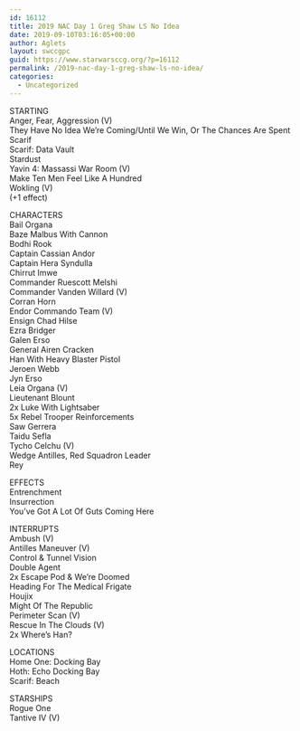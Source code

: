 ```yaml
---
id: 16112
title: 2019 NAC Day 1 Greg Shaw LS No Idea
date: 2019-09-10T03:16:05+00:00
author: Aglets
layout: swccgpc
guid: https://www.starwarsccg.org/?p=16112
permalink: /2019-nac-day-1-greg-shaw-ls-no-idea/
categories:
  - Uncategorized
---
```

STARTING  
Anger, Fear, Aggression (V)  
They Have No Idea We&#8217;re Coming/Until We Win, Or The Chances Are Spent  
Scarif  
Scarif: Data Vault  
Stardust  
Yavin 4: Massassi War Room (V)  
Make Ten Men Feel Like A Hundred  
Wokling (V)  
(+1 effect)

CHARACTERS  
Bail Organa  
Baze Malbus With Cannon  
Bodhi Rook  
Captain Cassian Andor  
Captain Hera Syndulla  
Chirrut Imwe  
Commander Ruescott Melshi  
Commander Vanden Willard (V)  
Corran Horn  
Endor Commando Team (V)  
Ensign Chad Hilse  
Ezra Bridger  
Galen Erso  
General Airen Cracken  
Han With Heavy Blaster Pistol  
Jeroen Webb  
Jyn Erso  
Leia Organa (V)  
Lieutenant Blount  
2x Luke With Lightsaber  
5x Rebel Trooper Reinforcements  
Saw Gerrera  
Taidu Sefla  
Tycho Celchu (V)  
Wedge Antilles, Red Squadron Leader  
Rey

EFFECTS  
Entrenchment  
Insurrection  
You&#8217;ve Got A Lot Of Guts Coming Here

INTERRUPTS  
Ambush (V)  
Antilles Maneuver (V)  
Control & Tunnel Vision  
Double Agent  
2x Escape Pod & We&#8217;re Doomed  
Heading For The Medical Frigate  
Houjix  
Might Of The Republic  
Perimeter Scan (V)  
Rescue In The Clouds (V)  
2x Where&#8217;s Han?

LOCATIONS  
Home One: Docking Bay  
Hoth: Echo Docking Bay  
Scarif: Beach

STARSHIPS  
Rogue One  
Tantive IV (V)